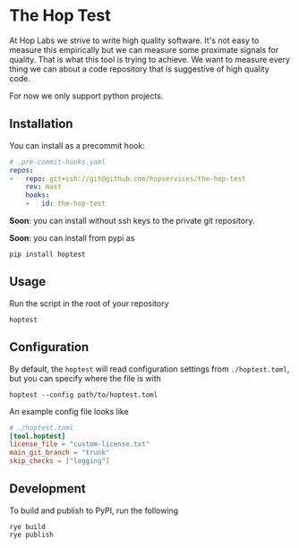 # The Hop Test

At Hop Labs we strive to write high quality software. It's not easy to measure
this empirically but we can measure some proximate signals for quality. That is
what this tool is trying to achieve. We want to measure every thing we can about
a code repository that is suggestive of high quality code.

For now we only support python projects.

## Installation

You can install as a precommit hook:

```yaml
# .pre-commit-hooks.yaml
repos:
-   repo: git+ssh://git@github.com/hopservices/the-hop-test
    rev: mast
    hooks:
    -   id: the-hop-test
```

**Soon**: you can install without ssh keys to the private git repository.

**Soon**: you can install from pypi as

```shell
pip install hoptest
```

## Usage

Run the script in the root of your repository

```shell
hoptest
```

## Configuration

By default, the `hoptest` will read configuration settings from
`./hoptest.toml`, but you can specify where the file is with

```shell
hoptest --config path/to/hoptest.toml
```

An example config file looks like

```toml
# ./hoptest.toml
[tool.hoptest]
license_file = "custom-license.txt"
main_git_branch = "trunk"
skip_checks = ["logging"]
```

## Development

To build and publish to PyPI, run the following

```shell
rye build
rye publish
```

